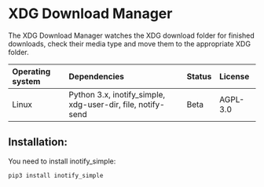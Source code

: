 # XDG Download Manager

The XDG Download Manager watches the XDG download folder for finished downloads, check their media type and move them to the appropriate XDG folder.

| Operating system | Dependencies                                                | Status | License  |
| :--------------- | :---------------------------------------------------------- | :----- | :------- |
| Linux            | Python 3.x, inotify_simple, xdg-user-dir, file, notify-send | Beta   | AGPL-3.0 |

## Installation:

You need to install inotify_simple:

```
pip3 install inotify_simple
```
